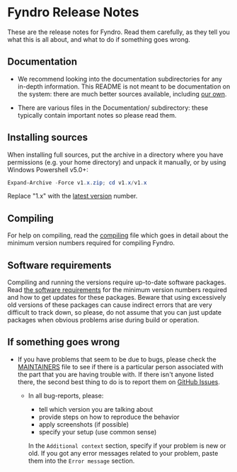 # Fyndro Release Notes

These are the release notes for Fyndro. Read them carefully,
as they tell you what this is all about, and what to do if something goes wrong.

## Documentation

-   We recommend looking into the documentation subdirectories for any in-depth information.
    This README is not meant to be documentation on the system: there are much better sources available,
    including [our own](https://github.com/CMihai99/fyndro/tree/main/Documentation).

-   There are various files in the Documentation/ subdirectory:
    these typically contain important notes so please read them.

## Installing sources

When installing full sources, put the archive in a directory
where you have permissions (e.g. your home directory)
and unpack it manually, or by using Windows Powershell v5.0+:

```powershell
Expand-Archive -Force v1.x.zip; cd v1.x/v1.x
```

Replace "1.x" with the [latest version](https://github.com/CMihai99/fyndro/releases) number.

## Compiling

For help on compiling, read the [compiling](https://github.com/CMihai99/fyndro/blob/main/Documentation/process/Compiling.md)
file which goes in detail about the minimum version numbers required for compiling Fyndro.

## Software requirements

Compiling and running the versions require up-to-date software packages.
Read [the software requirements](https://github.com/CMihai99/fyndro/blob/main/Documentation/process/Compiling.md#software-requirements)
for the minimum version numbers required and how to get updates for these packages.
Beware that using excessively old versions of these packages can cause indirect errors
that are very difficult to track down, so please, do not assume that you can
just update packages when obvious problems arise during build or operation.

## If something goes wrong

-   If you have problems that seem to be due to bugs, please check the
    [MAINTAINERS](https://github.com/CMihai99/fyndro/blob/main/MAINTAINERS.md)
    file to see if there is a particular person associated
    with the part that you are having trouble with.
    If there isn't anyone listed there, the second best thing to do
    is to report them on [GitHub Issues](https://github.com/CMihai99/fyndro/issues/new?assignees=&labels=bug&template=bug_report.md&title=%5BBug%5D).
    -   In all bug-reports, please:
        -   tell which version you are talking about
        -   provide steps on how to reproduce the behavior
        -   apply screenshots (if possible)
        -   specify your setup (use common sense)

        In the `Additional context` section, specify if your problem is new or old.
        If you got any error messages related to your problem,
        paste them into the `Error message` section.
